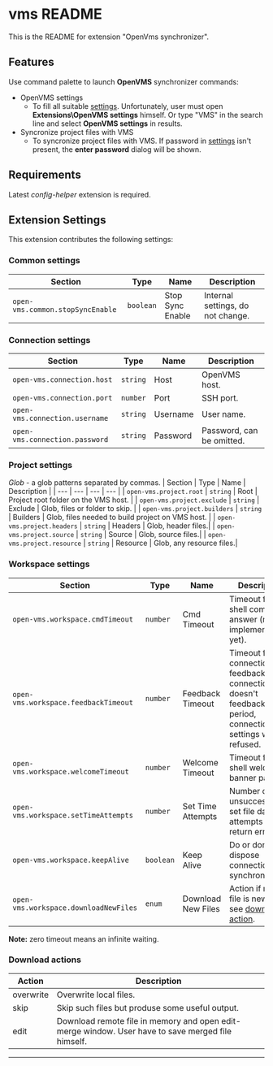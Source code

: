 # vms README

This is the README for extension "OpenVms synchronizer".

## Features

Use command palette to launch **OpenVMS** synchronizer commands:

- OpenVMS settings
    - To fill all suitable [settings](#Extension-Settings). Unfortunately, user must open **Extensions\OpenVMS settings** himself. Or type "VMS" in the search line and select **OpenVMS settings** in results.
- Syncronize project files with VMS
    - To syncronize project files with VMS. If password in [settings](#Extension-Settings) isn't present, the **enter password** dialog will be shown. 

## Requirements

Latest *config-helper* extension is required.

## Extension Settings

This extension contributes the following settings:

### Common settings
| Section | Type | Name | Description |
| --- | --- | --- | --- |
| `open-vms.common.stopSyncEnable` | `boolean` | Stop Sync Enable | Internal settings, do not change. |

### Connection settings
| Section | Type | Name | Description |
| --- | --- | --- | --- |
| `open-vms.connection.host` | `string` | Host | OpenVMS host. |
| `open-vms.connection.port` | `number` | Port | SSH port. |
| `open-vms.connection.username` | `string` | Username | User name. |
| `open-vms.connection.password` | `string` | Password | Password, can be omitted. |

### Project settings
*Glob* - a glob patterns separated by commas.
| Section | Type | Name | Description |
| --- | --- | --- | --- |
| `open-vms.project.root` | `string` | Root | Project root folder on the VMS host. |
| `open-vms.project.exclude` | `string` | Exclude | Glob, files or folder to skip. |
| `open-vms.project.builders` | `string` | Builders | Glob, files needed to build project on VMS host. |
| `open-vms.project.headers` | `string` | Headers | Glob, header files.|
| `open-vms.project.source` | `string` | Source | Glob, source files.|
| `open-vms.project.resource` | `string` | Resource | Glob, any resource files.|

### Workspace settings
| Section | Type | Name | Description |
| --- | --- | --- | --- |
| `open-vms.workspace.cmdTimeout` | `number` | Cmd Timeout | Timeout for shell commands answer (not implemented yet). |
| `open-vms.workspace.feedbackTimeout` | `number` | Feedback Timeout | Timeout for connection feedback. If connection doesn't feedback in this period, connection settings will be refused. |
| `open-vms.workspace.welcomeTimeout` | `number` | Welcome Timeout | Timeout for shell welcome banner parsing. |
| `open-vms.workspace.setTimeAttempts` | `number` | Set Time Attempts | Number of unsuccessful set file date attempts before return error.|
| `open-vms.workspace.keepAlive` | `boolean` | Keep Alive | Do or don't dispose connection after synchronization.|
| `open-vms.workspace.downloadNewFiles` | `enum` | Download New Files | Action if remote file is newer, see [download action](#download-actions). |
**Note:** zero timeout means an infinite waiting.
### Download actions

| Action | Description |
| --- | --- |
| overwrite | Overwrite local files. |
| skip | Skip such files but produse some useful output. |
| edit | Download remote file in memory and open edit-merge window. User have to save merged file himself. |
-----------------------------------------------------------------------------------------------------------
